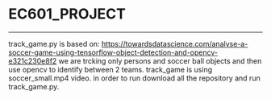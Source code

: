# EC601_PROJECT

------------------------------------------------------------------------------------------
track_game.py is based on:
            https://towardsdatascience.com/analyse-a-soccer-game-using-tensorflow-object-detection-and-opencv-e321c230e8f2
we are trcking only persons and soccer ball objects and then use opencv to identify between 2 teams.
track_game is using soccer_small.mp4 video.
in order to run download all the repository and run track_game.py. 
